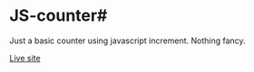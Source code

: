 # JS-counter#

Just a basic counter using javascript increment. Nothing fancy.

[Live site](https://js-counter-mu.vercel.app/)
